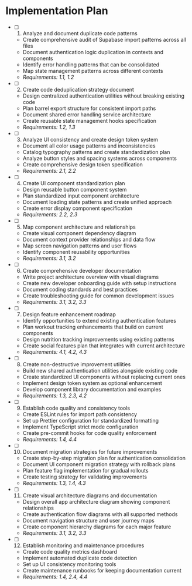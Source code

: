 # Implementation Plan

- [ ] 1. Analyze and document duplicate code patterns
  - Create comprehensive audit of Supabase import patterns across all files
  - Document authentication logic duplication in contexts and components
  - Identify error handling patterns that can be consolidated
  - Map state management patterns across different contexts
  - _Requirements: 1.1, 1.2_

- [ ] 2. Create code deduplication strategy document
  - Design centralized authentication utilities without breaking existing code
  - Plan barrel export structure for consistent import paths
  - Document shared error handling service architecture
  - Create reusable state management hooks specification
  - _Requirements: 1.2, 1.3_

- [ ] 3. Analyze UI consistency and create design token system
  - Document all color usage patterns and inconsistencies
  - Catalog typography patterns and create standardization plan
  - Analyze button styles and spacing systems across components
  - Create comprehensive design token specification
  - _Requirements: 2.1, 2.2_

- [ ] 4. Create UI component standardization plan
  - Design reusable button component system
  - Plan standardized input component architecture
  - Document loading state patterns and create unified approach
  - Create error display component specification
  - _Requirements: 2.2, 2.3_

- [ ] 5. Map component architecture and relationships
  - Create visual component dependency diagram
  - Document context provider relationships and data flow
  - Map screen navigation patterns and user flows
  - Identify component reusability opportunities
  - _Requirements: 3.1, 3.2_

- [ ] 6. Create comprehensive developer documentation
  - Write project architecture overview with visual diagrams
  - Create new developer onboarding guide with setup instructions
  - Document coding standards and best practices
  - Create troubleshooting guide for common development issues
  - _Requirements: 3.1, 3.2, 3.3_

- [ ] 7. Design feature enhancement roadmap
  - Identify opportunities to extend existing authentication features
  - Plan workout tracking enhancements that build on current components
  - Design nutrition tracking improvements using existing patterns
  - Create social features plan that integrates with current architecture
  - _Requirements: 4.1, 4.2, 4.3_

- [ ] 8. Create non-destructive improvement utilities
  - Build new shared authentication utilities alongside existing code
  - Create standardized UI components without replacing current ones
  - Implement design token system as optional enhancement
  - Develop component library documentation and examples
  - _Requirements: 1.3, 2.3, 4.2_

- [ ] 9. Establish code quality and consistency tools
  - Create ESLint rules for import path consistency
  - Set up Prettier configuration for standardized formatting
  - Implement TypeScript strict mode configuration
  - Create pre-commit hooks for code quality enforcement
  - _Requirements: 1.4, 4.4_

- [ ] 10. Document migration strategies for future improvements
  - Create step-by-step migration plan for authentication consolidation
  - Document UI component migration strategy with rollback plans
  - Plan feature flag implementation for gradual rollouts
  - Create testing strategy for validating improvements
  - _Requirements: 1.3, 1.4, 4.3_

- [ ] 11. Create visual architecture diagrams and documentation
  - Design overall app architecture diagram showing component relationships
  - Create authentication flow diagrams with all supported methods
  - Document navigation structure and user journey maps
  - Create component hierarchy diagrams for each major feature
  - _Requirements: 3.1, 3.2, 3.3_

- [ ] 12. Establish monitoring and maintenance procedures
  - Create code quality metrics dashboard
  - Implement automated duplicate code detection
  - Set up UI consistency monitoring tools
  - Create maintenance runbooks for keeping documentation current
  - _Requirements: 1.4, 2.4, 4.4_